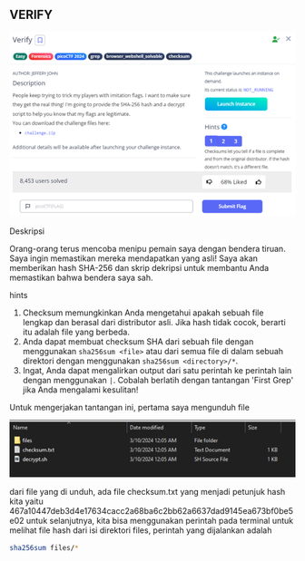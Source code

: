 ## VERIFY

![Verify](../../AssetImage/Picture1.png)

Deskripsi

Orang-orang terus mencoba menipu pemain saya dengan bendera tiruan. Saya ingin memastikan mereka mendapatkan yang asli! Saya akan memberikan hash SHA-256 dan skrip dekripsi untuk membantu Anda memastikan bahwa bendera saya sah.

hints
1.	Checksum memungkinkan Anda mengetahui apakah sebuah file lengkap dan berasal dari distributor asli. Jika hash tidak cocok, berarti itu adalah file yang berbeda.
2.	Anda dapat membuat checksum SHA dari sebuah file dengan menggunakan `sha256sum <file>` atau dari semua file di dalam sebuah direktori dengan menggunakan `sha256sum <directory>/*`.
3.	Ingat, Anda dapat mengalirkan output dari satu perintah ke perintah lain dengan menggunakan `|`. Cobalah berlatih dengan tantangan 'First Grep' jika Anda mengalami kesulitan!


Untuk mengerjakan tantangan ini, pertama saya mengunduh file 

![Verify](../../AssetImage/Picture2.png)

dari file yang di unduh, ada file checksum.txt yang menjadi petunjuk hash kita yaitu 467a10447deb3d4e17634cacc2a68ba6c2bb62a6637dad9145ea673bf0be5e02
untuk selanjutnya, kita bisa menggunakan perintah pada terminal untuk melihat file hash dari isi direktori files, perintah yang dijalankan adalah 
```sh
sha256sum files/*
```

